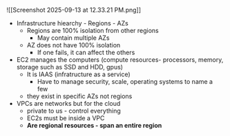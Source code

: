 ![[Screenshot 2025-09-13 at 12.33.21 PM.png]]
- Infrastructure hiearchy - Regions - AZs
	- Regions are 100% isolation from other regions
		- May contain multiple AZs 
	- AZ does not have 100% isolation
		- If one fails, it can affect the others
- EC2 manages the computers (compute resources- processors, memory, storage such as SSD and HDD, gpus)
	- It is IAAS (infratructure as a service)
		- Have to manage security, scale, operating systems to name a few
	- they exist in specific AZs not regions
- VPCs are networks but for the cloud
	- private to us - control everything
	- EC2s must be inside a VPC
	- **Are regional resources - span an entire region**



